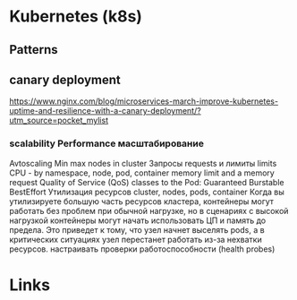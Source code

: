 # Kubernetes (k8s)


## Patterns

## canary deployment

https://www.nginx.com/blog/microservices-march-improve-kubernetes-uptime-and-resilience-with-a-canary-deployment/?utm_source=pocket_mylist
### scalability Performance масштабирование

Avtoscaling
  Min max nodes in cluster
Запросы requests и лимиты limits CPU - by namespace, node, pod, container
memory limit and a memory request
Quality of Service (QoS) classes to the Pod:
  Guaranteed
  Burstable
  BestEffort
Утилизация ресурсов cluster, nodes, pods, container
  Когда вы утилизируете большую часть ресурсов кластера, контейнеры могут работать без проблем при обычной нагрузке, но в сценариях с высокой нагрузкой контейнеры могут начать использовать ЦП и память до предела. Это приведет к тому, что узел начнет выселять pods, а в критических ситуациях узел перестанет работать из-за нехватки ресурсов.
настраивать проверки работоспособности (health probes)


# Links
